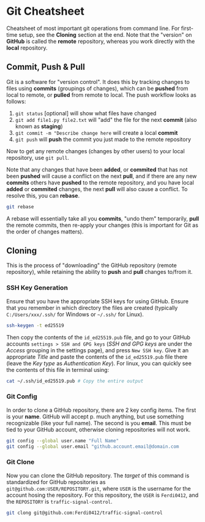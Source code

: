 # Git Cheatsheet
Cheatsheet of most important git operations from command line. For first-time setup, see the **Cloning** section at the end. Note that the "version" on **GitHub** is called the **remote** repository, whereas you work directly with the **local** repository.

## Commit, Push & Pull
Git is a software for "version control". It does this by tracking changes to files using **commits** (groupings of changes), which can be **pushed** from local to remote, or **pulled** from remote to local. The push workflow looks as follows:
1) ```git status``` [optional] will show what files have changed
2) ```git add file1.py file2.txt``` will "add" the file for the next  **commit** (also known as **staging**)
3) ```git commit -m "Describe change here``` will create a local **commit**
4) ```git push``` will **push** the commit you just made to the remote repository

Now to get any remote changes (changes by other users) to your local repository, use ```git pull```.
<br>

Note that any changes that have been **added**, or **commited** that has not been **pushed** will cause a conflict on the next **pull**, and if there are any new **commits** others have **pushed** to the remote repository, and you have local **added** or **commited** changes, the next **pull** will also cause a conflict. To resolve this, you can **rebase**.
```sh
git rebase
```

A rebase will essentially take all you **commits**, "undo them" temporarily, **pull** the remote commits, then re-apply your changes (this is important for Git as the order of changes matters).

## Cloning
This is the process of "downloading" the GitHub repository (remote repository), while retaining the ability to **push** and **pull** changes to/from it.

### SSH Key Generation
Ensure that you have the appropriate SSH keys for using GitHub. Ensure that you remember in which directory the files are created (typically `C:/Users/xxx/.ssh/` for Windows or `~/.ssh/` for Linux).
```sh
ssh-keygen -t ed25519
```

Then copy the contents of the `id_ed25519.pub` file, and go to your GitHub accounts `settings > SSH and GPG keys` (*SSH and GPG keys* are under the *Access* grouping in the settings page), and press `New SSH key`. Give it an appropriate *Title* and paste the contents of the `id_ed25519.pub` file there (leave the *Key type* as *Authentication Key*). For linux, you can quickly see the contents of this file in terminal using:
```sh
cat ~/.ssh/id_ed25519.pub # Copy the entire output
```

### Git Config
In order to clone a GitHub repository, there are 2 key config items. The first is your **name**. GitHub will accept p. much anything, but use something recognizable (like your full name). The second is you **email**. This must be tied to your GitHub account, otherwise cloning repositories will not work.
```sh
git config --global user.name "Full Name"
git config --global user.email "github.account.email@domain.com
```

### Git Clone
Now you can clone the GitHub repository. The *target* of this command is standardized for GitHub repositories as `git@github.com:USER/REPOSITORY.git`, where `USER` is the username for the account hosing the repository. For this repository, the `USER` is `Ferdi0412`, and the `REPOSITORY` is `traffic-signal-control`.
```sh
git clong git@github.com:Ferdi0412/traffic-signal-control
```